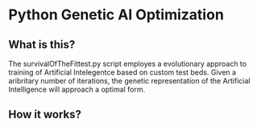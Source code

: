 # Python Genetic AI Optimization
## What is this?
The survivalOfTheFittest.py script employes a evolutionary approach to training of Artificial Intelegentce based on custom test beds. Given a aribritary number of iterations, the genetic representation of the Artificial Intelligence will approach a optimal form.
## How it works?
